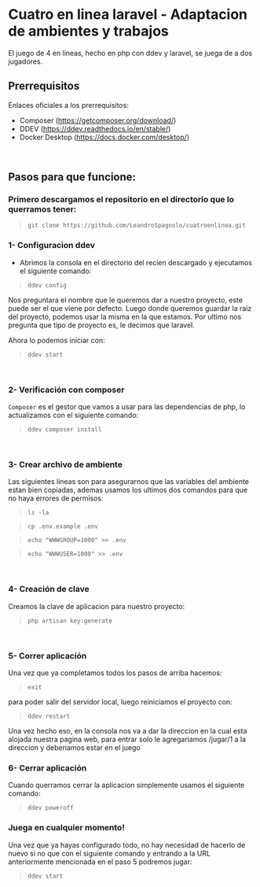 # Cuatro en linea laravel - Adaptacion de ambientes y trabajos

El juego de 4 en lineas, hecho en php con ddev y laravel, se juega de a dos jugadores.


## Prerrequisitos
Enlaces oficiales a los prerrequisitos:
- Composer (https://getcomposer.org/download/)
- DDEV (https://ddev.readthedocs.io/en/stable/)
- Docker Desktop (https://docs.docker.com/desktop/)


<br/>

## Pasos para que funcione:

### Primero descargamos el repositorio en el directorio que lo querramos tener:

> ``git clone https://github.com/LeandroSpagnolo/cuatroenlinea.git``

### 1- Configuracion ddev
- Abrimos la consola en el directorio del recien descargado y ejecutamos el siguiente comando:

> ``ddev config``


Nos preguntara el nombre que le queremos dar a nuestro proyecto, este puede ser el que viene por defecto.
Luego donde queremos guardar la raiz del proyecto, podemos usar la misma en la que estamos.
Por ultimo nos pregunta que tipo de proyecto es, le decimos que laravel.

Ahora lo podemos iniciar con:

> ``ddev start``
<br/>

### 2- Verificación con composer

`Composer` es el gestor que vamos a usar para las dependencias de php, lo actualizamos con el siguiente comando:

>``ddev composer install``

<br/>

### 3- Crear archivo de ambiente

Las siguientes lineas son para asegurarnos que las variables del ambiente estan bien copiadas, ademas usamos los ultimos dos comandos para que no haya errores de permisos:

> ``ls -la``

> ``cp .env.example .env ``

>``echo "WWWGROUP=1000" >> .env``

>``echo "WWWUSER=1000" >> .env``

<br/>

### 4- Creación de clave
Creamos la clave de aplicacion para nuestro proyecto:
> ``php artisan key:generate``

<br/>

### 5- Correr aplicación
Una vez que ya completamos todos los pasos de arriba hacemos:

> ``exit``

para poder salir del servidor local, luego reiniciamos el proyecto con:

> ``ddev restart``

Una vez hecho eso, en la consola nos va a dar la direccion en la cual esta alojada nuestra pagina web, para entrar solo le agregariamos /jugar/1 a la direccion y deberiamos estar en el juego

### 6- Cerrar aplicación
Cuando querramos cerrar la aplicacion simplemente usamos el siguiente comando:

> ``ddev poweroff``

### Juega en cualquier momento!
Una vez que ya hayas configurado todo, no hay necesidad de hacerlo de nuevo si no que con el siguiente comando y entrando a la URL anteriormente mencionada en el paso 5 podremos jugar:

> ``ddev start``